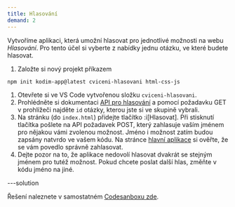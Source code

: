 ```yaml
---
title: Hlasování
demand: 2
---
```


Vytvoříme aplikaci, která umožní hlasovat pro jednotlivé možnosti na webu _Hlasování_. Pro tento účel si vyberte z nabídky jednu otázku, ve které budete hlasovat.

1. Založte si nový projekt příkazem

```shell
npm init kodim-app@latest cviceni-hlasovani html-css-js
```

1. Otevřete si ve VS Code vytvořenou složku `cviceni-hlasovani`.
1. Prohlédněte si dokumentaci [API pro hlasování](https://apps.kodim.cz/daweb/hlasovani/docs) a pomocí požadavku GET v prohlížeči najděte `id` otázky, kterou jste si ve skupině vybrali.
1. Na stránku (do `index.html`) přidejte tlačítko :i[Hlasovat]. Při stisknutí tlačítka pošlete na API požadavek POST, který zahlasuje vaším jménem pro nějakou vámi zvolenou možnost. Jméno i možnost zatím budou zapsány natvrdo ve vašem kódu. Na stránce [hlavní aplikace](https://apps.kodim.cz/daweb/hlasovani) si ověřte, že se vám povedlo správně zahlasovat.
1. Dejte pozor na to, že aplikace nedovolí hlasovat dvakrát se stejným jménem pro tutéž možnost. Pokud chcete poslat další hlas, změňte v kódu jméno na jiné.

---solution

Řešení naleznete v samostatném [Codesanboxu zde](https://codesandbox.io/s/da-web-hlasovani-ryezq2?file=/index.js).
